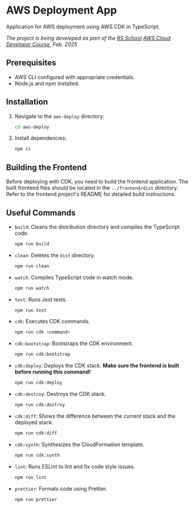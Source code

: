 # AWS Deployment App

Application for AWS deployment using AWS CDK in TypeScript.

*The project is being developed as part of the [RS School](https://rs.school/) [AWS Cloud Developer Course](https://rs.school/courses/aws-cloud-developer), Feb. 2025*

## Prerequisites

*   AWS CLI configured with appropriate credentials.
*   Node.js and npm installed.

## Installation

1.  Navigate to the `aws-deploy` directory:
    ```bash
    cd aws-deploy
    ```
2.  Install dependencies:
    ```bash
    npm ci
    ```

## Building the Frontend

Before deploying with CDK, you need to build the frontend application. The built frontend files should be located in the `../frontend/dist` directory. Refer to the frontend project's README for detailed build instructions.

## Useful Commands

*   `build`: Cleans the distribution directory and compiles the TypeScript code.
    ```bash
    npm run build
    ```
*   `clean`: Deletes the `dist` directory.
    ```bash
    npm run clean
    ```
*   `watch`: Compiles TypeScript code in watch mode.
    ```bash
    npm run watch
    ```
*   `test`: Runs Jest tests.
    ```bash
    npm run test
    ```
*   `cdk`: Executes CDK commands.
    ```bash
    npm run cdk <command>
    ```
*   `cdk:bootstrap`: Bootstraps the CDK environment.
    ```bash
    npm run cdk:bootstrap
    ```
*   `cdk:deploy`: Deploys the CDK stack. **Make sure the frontend is built before running this command!**
    ```bash
    npm run cdk:deploy
    ```
*   `cdk:destroy`: Destroys the CDK stack.
    ```bash
    npm run cdk:destroy
    ```
*   `cdk:diff`: Shows the difference between the current stack and the deployed stack.
    ```bash
    npm run cdk:diff
    ```
*   `cdk:synth`: Synthesizes the CloudFormation template.
    ```bash
    npm run cdk:synth
    ```
*   `lint`: Runs ESLint to lint and fix code style issues.
    ```bash
    npm run lint
    ```
*   `prettier`: Formats code using Prettier.
    ```bash
    npm run prettier
    ```